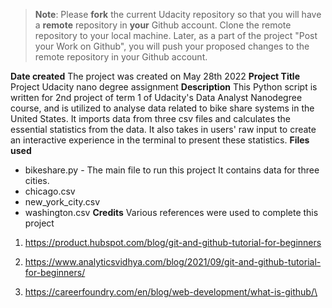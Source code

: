 >**Note**: Please **fork** the current Udacity repository so that you will have a **remote** repository in **your** Github account. Clone the remote repository to your local machine. Later, as a part of the project "Post your Work on Github", you will push your proposed changes to the remote repository in your Github account.

**Date created**
The project was created on May 28th 2022
**Project Title**
Project Udacity nano degree assignment
**Description**
This Python script is written for 2nd project of term 1 of Udacity's Data Analyst Nanodegree course, and is utilized to analyse data related to bike share systems in the United States. It imports data from three csv files and calculates the essential statistics from the data. It also takes in users' raw input to create an interactive experience in the terminal to present these statistics.
**Files used**
* bikeshare.py - The main file to run this project
It contains data for three cities.
* chicago.csv
* new_york_city.csv
* washington.csv
**Credits**
Various references were used to complete this project 

1. https://product.hubspot.com/blog/git-and-github-tutorial-for-beginners

2. https://www.analyticsvidhya.com/blog/2021/09/git-and-github-tutorial-for-beginners/

3. https://careerfoundry.com/en/blog/web-development/what-is-github/\